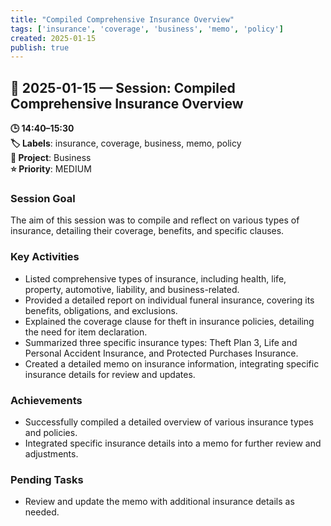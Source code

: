 ```yaml
---
title: "Compiled Comprehensive Insurance Overview"
tags: ['insurance', 'coverage', 'business', 'memo', 'policy']
created: 2025-01-15
publish: true
---
```


## 📅 2025-01-15 — Session: Compiled Comprehensive Insurance Overview

**🕒 14:40–15:30**  
**🏷️ Labels**: insurance, coverage, business, memo, policy  
**📂 Project**: Business  
**⭐ Priority**: MEDIUM  


### Session Goal
The aim of this session was to compile and reflect on various types of insurance, detailing their coverage, benefits, and specific clauses.

### Key Activities
- Listed comprehensive types of insurance, including health, life, property, automotive, liability, and business-related.
- Provided a detailed report on individual funeral insurance, covering its benefits, obligations, and exclusions.
- Explained the coverage clause for theft in insurance policies, detailing the need for item declaration.
- Summarized three specific insurance types: Theft Plan 3, Life and Personal Accident Insurance, and Protected Purchases Insurance.
- Created a detailed memo on insurance information, integrating specific insurance details for review and updates.

### Achievements
- Successfully compiled a detailed overview of various insurance types and policies.
- Integrated specific insurance details into a memo for further review and adjustments.

### Pending Tasks
- Review and update the memo with additional insurance details as needed.
